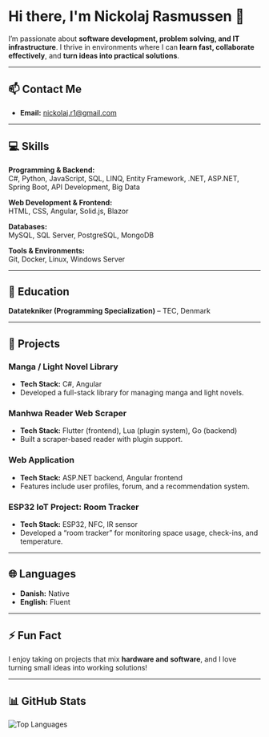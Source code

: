 # Hi there, I'm Nickolaj Rasmussen 👋



I’m passionate about **software development, problem solving, and IT infrastructure**. I thrive in environments where I can **learn fast, collaborate effectively**, and **turn ideas into practical solutions**.  

---

## 📫 Contact Me
- **Email:** [nickolaj.r1@gmail.com](mailto:nickolaj.r1@gmail.com)  


---

## 💻 Skills

**Programming & Backend:**  
C#, Python, JavaScript, SQL, LINQ, Entity Framework, .NET, ASP.NET, Spring Boot, API Development, Big Data  

**Web Development & Frontend:**  
HTML, CSS, Angular, Solid.js, Blazor  

**Databases:**  
MySQL, SQL Server, PostgreSQL, MongoDB  

**Tools & Environments:**  
Git, Docker, Linux, Windows Server  

---

## 🏫 Education

**Datatekniker (Programming Specialization)** – TEC, Denmark  
 
---

## 🚀 Projects

### Manga / Light Novel Library
- **Tech Stack:** C#, Angular  
- Developed a full-stack library for managing manga and light novels.  

### Manhwa Reader Web Scraper
- **Tech Stack:** Flutter (frontend), Lua (plugin system), Go (backend)  
- Built a scraper-based reader with plugin support.  

### Web Application
- **Tech Stack:** ASP.NET backend, Angular frontend  
- Features include user profiles, forum, and a recommendation system.  

### ESP32 IoT Project: Room Tracker
- **Tech Stack:** ESP32, NFC, IR sensor  
- Developed a “room tracker” for monitoring space usage, check-ins, and temperature.  


---


## 🌐 Languages
- **Danish:** Native  
- **English:** Fluent  

---

## ⚡ Fun Fact
I enjoy taking on projects that mix **hardware and software**, and I love turning small ideas into working solutions!  

---

## 📊 GitHub Stats
![Top Languages](https://github-readme-stats.vercel.app/api/top-langs/?username=nickolajr&layout=compact&theme=radical)
